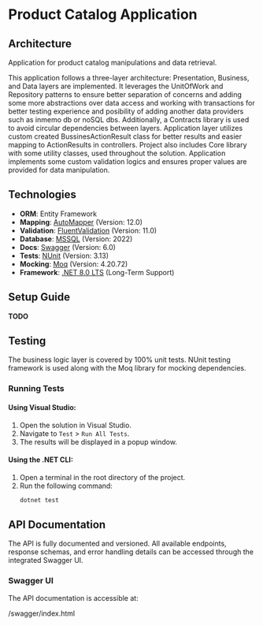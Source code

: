 # Product Catalog Application

## Architecture
Application for product catalog manipulations and data retrieval.

This application follows a three-layer architecture: Presentation, Business, and Data layers are implemented. It leverages the UnitOfWork and Repository patterns to ensure better separation of concerns and adding some more abstractions over data access and working with transactions for better testing experience and posibility of adding another data providers such as inmemo db or noSQL dbs. 
Additionally, a Contracts library is used to avoid circular dependencies between layers.
Application layer utilizes custom created BussinesActionResult class for better results and easier mapping to ActionResults in controllers.
Project also includes Core library with some utility classes, used throughout the solution.
Application implements some custom validation logics and ensures proper values are provided for data manipulation.

## Technologies

- **ORM**: Entity Framework
- **Mapping**: [AutoMapper](https://automapper.org/) (Version: 12.0)
- **Validation**: [FluentValidation](https://fluentvalidation.net/) (Version: 11.0)
- **Database**: [MSSQL](https://www.microsoft.com/en-us/sql-server) (Version: 2022)
- **Docs**: [Swagger](https://swagger.io/) (Version: 6.0)
- **Tests**: [NUnit](https://nunit.org/) (Version: 3.13)
- **Mocking**: [Moq](https://github.com/moq/moq4) (Version: 4.20.72)
- **Framework**: [.NET 8.0 LTS](https://dotnet.microsoft.com/en-us/download/dotnet/8.0) (Long-Term Support)

## Setup Guide
**TODO**

## Testing

The business logic layer is covered by 100% unit tests. NUnit testing framework is used along with the Moq library for mocking dependencies.

### Running Tests

#### Using Visual Studio:
1. Open the solution in Visual Studio.
2. Navigate to `Test` > `Run All Tests`.
3. The results will be displayed in a popup window.

#### Using the .NET CLI:
1. Open a terminal in the root directory of the project.
2. Run the following command:
   ```bash
   dotnet test
   
## API Documentation

The API is fully documented and versioned. All available endpoints, response schemas, and error handling details can be accessed through the integrated Swagger UI.

### Swagger UI

The API documentation is accessible at:

/swagger/index.html
